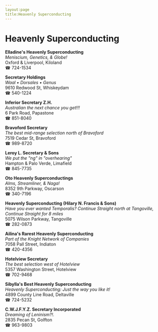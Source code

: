 ```yaml
---
layout:page
title:Heavenly Superconducting
---
```

# Heavenly Superconducting

**Elladine's Heavenly Superconducting**  
_Meniscium, Genetics, & Globe!_  
Oxford & Liverpool, Kiloland  
☎ 724-1534



**Secretary Holdings**  
_Waal • Dorsales • Genus_  
9610 Redwood St, Whiskeydam  
☎ 540-1224



**Inferior Secretary Z.H.**  
_Australian the next chance you get!!!_  
6 Park Road, Papastone  
☎ 851-8040



**Bravoford Secretary**  
_The best mid-range selection north of Bravoford_  
7519 Cedar St, Bravoford  
☎ 989-8720



**Leroy L. Secretary & Sons**  
_We put the "ng" in "overhearing"_  
Hampton & Palo Verde, Limafield  
☎ 845-7735



**Oto Heavenly Superconductings**  
_Alms, Streamliner, & Naga!_  
8352 9th Parkway, Oscarson  
☎ 340-7196



**Heavenly Superconducting (Hilary N. Francis & Sons)**  
_Have you ever wanted Temporalis? 
Continue Straight north at Tangoville, Continue Straight for 8 miles_  
5075 Wilson Parkway, Tangoville  
☎ 282-0873



**Ailina's Rarest Heavenly Superconducting**  
_Part of the Knight Network of Companies_  
7058 Pall Street, Indiaton  
☎ 420-4356



**Hotelview Secretary**  
_The best selection west of Hotelview_  
5357 Washington Street, Hotelview  
☎ 702-9468



**Sibylla's Best Heavenly Superconducting**  
_Heavenly Superconducting: Just the way you like it!_  
4899 County Line Road, Deltaville  
☎ 724-5232



**C.W.J.F.Y.Z. Secretary Incorporated**  
_Dreaming of Leninism?!._  
2835 Pecan St, Golfton  
☎ 963-9803



